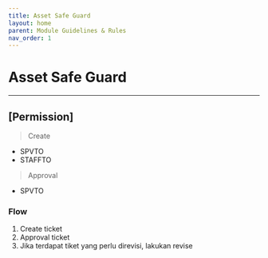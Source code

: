 ```yaml
---
title: Asset Safe Guard
layout: home
parent: Module Guidelines & Rules
nav_order: 1
---
```


# Asset Safe Guard
___

## [Permission]
> Create
  - SPVTO
  - STAFFTO
> Approval
  - SPVTO

### Flow
1. Create ticket
2. Approval ticket
3. Jika terdapat tiket yang perlu direvisi, lakukan revise
